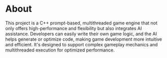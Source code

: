 # About

This project is a C++ prompt-based, multithreaded game engine that not only offers high-performance and flexibility but also integrates AI assistance. Developers can easily write their own game logic, and the AI helps generate or optimize code, making game development more intuitive and efficient. It's designed to support complex gameplay mechanics and multithreaded execution for optimized performance.
